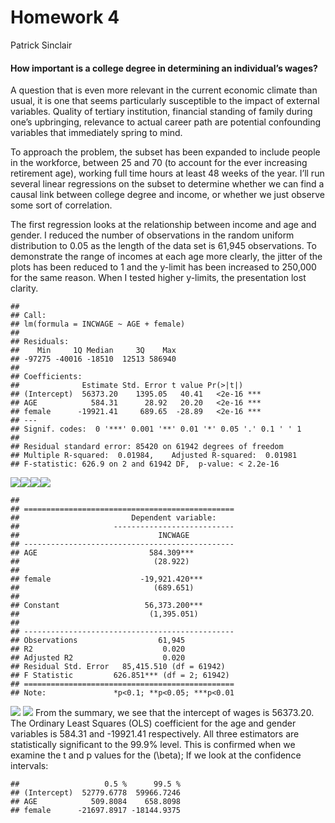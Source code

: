 Homework 4
================
Patrick Sinclair

#### How important is a college degree in determining an individual’s wages?

A question that is even more relevant in the current economic climate
than usual, it is one that seems particularly susceptible to the impact
of external variables. Quality of tertiary institution, financial
standing of family during one’s upbringing, relevance to actual career
path are potential confounding variables that immediately spring to
mind.

To approach the problem, the subset has been expanded to include people
in the workforce, between 25 and 70 (to account for the ever increasing
retirement age), working full time hours at least 48 weeks of the year.
I’ll run several linear regressions on the subset to determine whether
we can find a causal link between college degree and income, or whether
we just observe some sort of correlation.

The first regression looks at the relationship between income and age
and gender. I reduced the number of observations in the random uniform
distribution to 0.05 as the length of the data set is 61,945
observations. To demonstrate the range of incomes at each age more
clearly, the jitter of the plots has been reduced to 1 and the y-limit
has been increased to 250,000 for the same reason. When I tested higher
y-limits, the presentation lost clarity.

    ## 
    ## Call:
    ## lm(formula = INCWAGE ~ AGE + female)
    ## 
    ## Residuals:
    ##    Min     1Q Median     3Q    Max 
    ## -97275 -40016 -18510  12513 586940 
    ## 
    ## Coefficients:
    ##              Estimate Std. Error t value Pr(>|t|)    
    ## (Intercept)  56373.20    1395.05   40.41   <2e-16 ***
    ## AGE            584.31      28.92   20.20   <2e-16 ***
    ## female      -19921.41     689.65  -28.89   <2e-16 ***
    ## ---
    ## Signif. codes:  0 '***' 0.001 '**' 0.01 '*' 0.05 '.' 0.1 ' ' 1
    ## 
    ## Residual standard error: 85420 on 61942 degrees of freedom
    ## Multiple R-squared:  0.01984,    Adjusted R-squared:  0.01981 
    ## F-statistic: 626.9 on 2 and 61942 DF,  p-value: < 2.2e-16

![](Hwk4_files/figure-gfm/unnamed-chunk-1-1.png)<!-- -->![](Hwk4_files/figure-gfm/unnamed-chunk-1-2.png)<!-- -->![](Hwk4_files/figure-gfm/unnamed-chunk-1-3.png)<!-- -->![](Hwk4_files/figure-gfm/unnamed-chunk-1-4.png)<!-- -->

    ## 
    ## ===============================================
    ##                         Dependent variable:    
    ##                     ---------------------------
    ##                               INCWAGE          
    ## -----------------------------------------------
    ## AGE                         584.309***         
    ##                              (28.922)          
    ##                                                
    ## female                    -19,921.420***       
    ##                              (689.651)         
    ##                                                
    ## Constant                   56,373.200***       
    ##                             (1,395.051)        
    ##                                                
    ## -----------------------------------------------
    ## Observations                  61,945           
    ## R2                             0.020           
    ## Adjusted R2                    0.020           
    ## Residual Std. Error   85,415.510 (df = 61942)  
    ## F Statistic         626.851*** (df = 2; 61942) 
    ## ===============================================
    ## Note:               *p<0.1; **p<0.05; ***p<0.01

![](Hwk4_files/figure-gfm/unnamed-chunk-3-1.png)<!-- -->
![](Hwk4_files/figure-gfm/unnamed-chunk-4-1.png)<!-- --> From the
summary, we see that the intercept of wages is 56373.20. The Ordinary
Least Squares (OLS) coefficient for the age and gender variables is
584.31 and -19921.41 respectively. All three estimators are
statistically significant to the 99.9% level. This is confirmed when we
examine the t and p values for the \(\beta\); If we look at the
confidence intervals:

    ##                   0.5 %      99.5 %
    ## (Intercept)  52779.6778  59966.7246
    ## AGE            509.8084    658.8098
    ## female      -21697.8917 -18144.9375
